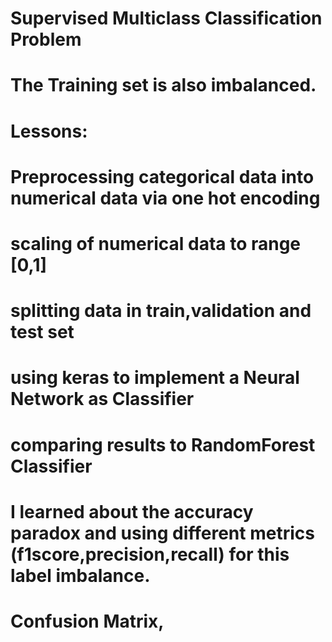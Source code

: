 # Supervised Multiclass Classification Problem
# The Training set is also imbalanced.

# Lessons:
# Preprocessing categorical data into numerical data via one hot encoding
# scaling of numerical data to range [0,1]
# splitting data in train,validation and test set

# using keras to implement a Neural Network as Classifier
# comparing results to RandomForest Classifier 
# I learned about the accuracy paradox and using different metrics (f1score,precision,recall) for this label imbalance.
# Confusion Matrix, 
